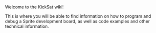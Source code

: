 Welcome to the KickSat wiki!

This is where you will be able to find information on how to program and debug a Sprite development board, as well as code examples and other technical information.